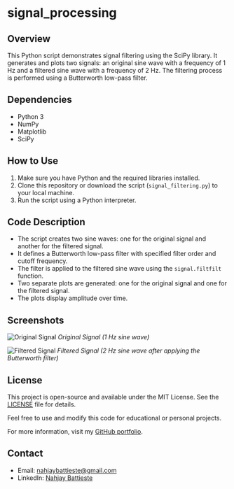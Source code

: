 # signal_processing


## Overview
This Python script demonstrates signal filtering using the SciPy library. It generates and plots two signals: an original sine wave with a frequency of 1 Hz and a filtered sine wave with a frequency of 2 Hz. The filtering process is performed using a Butterworth low-pass filter.

## Dependencies
- Python 3
- NumPy
- Matplotlib
- SciPy

## How to Use
1. Make sure you have Python and the required libraries installed.
2. Clone this repository or download the script (`signal_filtering.py`) to your local machine.
3. Run the script using a Python interpreter.

## Code Description
- The script creates two sine waves: one for the original signal and another for the filtered signal.
- It defines a Butterworth low-pass filter with specified filter order and cutoff frequency.
- The filter is applied to the filtered sine wave using the `signal.filtfilt` function.
- Two separate plots are generated: one for the original signal and one for the filtered signal.
- The plots display amplitude over time.

## Screenshots
![Original Signal](original_signal.png)
*Original Signal (1 Hz sine wave)*

![Filtered Signal](filtered_signal.png)
*Filtered Signal (2 Hz sine wave after applying the Butterworth filter)*

## License
This project is open-source and available under the MIT License. See the [LICENSE](LICENSE) file for details.

Feel free to use and modify this code for educational or personal projects.

For more information, visit my [GitHub portfolio](https://github.com/nahjay).

## Contact
- Email: nahjaybattieste@gmail.com
- LinkedIn: [Nahjay Battieste](https://www.linkedin.com/in/nahjay-battieste-a84655224)

